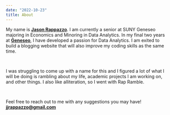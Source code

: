 ```yaml
---
date: "2022-10-23"
title: About
---
```


My name is [**Jason Rappazzo**](https://www.linkedin.com/in/jasonrappazzo/). I am currently a senior at SUNY Geneseo majoring in Economics and Minoring in Data Analytics. In my final two years at [**Geneseo**](https://www.geneseo.edu/), I have developed a passion for Data Analytics. I am exited to build a blogging website that will also improve my coding skills as the same time. 

<br>

I was struggling to come up with a name for this and I figured a lot of what I will be doing is rambling about my life, academic projects I am working on, and other things. I also like alliteration, so I went with Rap Ramble. 

<br>

Feel free to reach out to me with any suggestions you may have! [**jjrappazzo@gmail.com**](https://www.gmail.com)